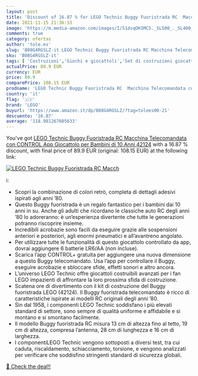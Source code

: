 ```yaml
---
layout: post
title: 'Discount of 16.87 % for LEGO Technic Buggy Fuoristrada RC  Macch'
date: 2021-11-15 21:36:33
image: 'https://m.media-amazon.com/images/I/51dsqOKSMCS._SL500_._SL400_.jpg'
comments: true
category: ofertas
author: 'tole.es'
slug: 'B08G4RGSLZ-it LEGO Technic Buggy Fuoristrada RC Macchina Telecomandata...'
sku: 'B08G4RGSLZ-it'
tags: [ 'Costruzioni','Giochi e giocattoli','Set di costruzioni giocattolo','lego', ]
actualPrice: 89.9 EUR
currency: EUR
price: 89.9
comparePrice: 108.15 EUR
prodname: 'LEGO Technic Buggy Fuoristrada RC  Macchina Telecomandata con CONTROL App  Giocattolo per Bambini di 10 Anni  42124'
country: 'it'
flag: '🇮🇹'
brand: 'LEGO'
buyurl: 'https://www.amazon.it/dp/B08G4RGSLZ/?tag=tolees00-21'
descuento: '16.87'
average: '118.981267605633'
---
```


You've got [LEGO Technic Buggy Fuoristrada RC  Macchina Telecomandata con CONTROL App  Giocattolo per Bambini di 10 Anni  42124](https://www.amazon.it/dp/B08G4RGSLZ/?tag=tolees00-21) with a  16.87 % discount, with final price of 89.9 EUR (original: 108.15 EUR) at the following link:

[![LEGO Technic Buggy Fuoristrada RC  Macch](https://m.media-amazon.com/images/I/51dsqOKSMCS._SL500_._SL400_.jpg)](https://www.amazon.it/dp/B08G4RGSLZ/?tag=tolees00-21)

ℹ️:

- Scopri la combinazione di colori retrò, completa di dettagli adesivi ispirati agli anni ’80.
- Questo Buggy fuoristrada è un regalo fantastico per i bambini dai 10 anni in su. Anche gli adulti che ricordano le classiche auto RC degli anni ’80 lo adoreranno: è un’esperienza divertente che tutte le generazioni potranno riscoprire insieme.
- Incredibili acrobazie sono facili da eseguire grazie alle sospensioni anteriori e posteriori, agli enormi pneumatici e all’avantreno angolato.
- Per utilizzare tutte le funzionalità di questo giocattolo controllato da app, dovrai aggiungere 6 batterie LR6/AA (non incluse).
- Scarica l’app CONTROL+ gratuita per aggiungere una nuova dimensione a questo Buggy telecomandato. Usa l’app per controllare il Buggy, eseguire acrobazie e sbloccare sfide, effetti sonori e altro ancora.
- L’universo LEGO Technic offre giocattoli costruibili avanzati per i fan LEGO impazienti di affrontare la loro prossima sfida di costruzione.
- Scatena ore di divertimento con il kit di costruzione del Buggy fuoristrada LEGO (42124). Il Buggy fuoristrada telecomandato è ricco di caratteristiche ispirate ai modelli RC originali degli anni ’80.
- Sin dal 1958, i componenti LEGO Technic soddisfano i più elevati standard di settore, sono sempre di qualità uniforme e affidabile e si montano e si smontano facilmente.
- Il modello Buggy fuoristrada RC misura 13 cm di altezza fino al tetto, 19 cm di altezza, compresa l’antenna, 28 cm di lunghezza e 16 cm di larghezza.
- I componentiLEGO Technic vengono sottoposti a diversi test, tra cui caduta, riscaldamento, schiacciamento, torsione, e vengono analizzati per verificare che soddisfino stringenti standard di sicurezza globali.

[🛒 Check the deal!!](https://www.amazon.it/dp/B08G4RGSLZ/?tag=tolees00-21)
